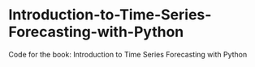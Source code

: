 # Introduction-to-Time-Series-Forecasting-with-Python
Code for the book: Introduction to Time Series Forecasting with Python

